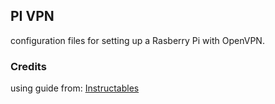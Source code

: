 ## PI VPN

configuration files for setting up a Rasberry Pi with OpenVPN.

### Credits

using guide from: [Instructables](http://www.instructables.com/id/Host-Your-Own-Virtual-Private-Network-VPN-with-O/)
